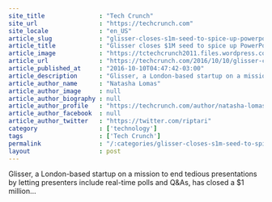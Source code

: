 ```yaml
---
site_title               : "Tech Crunch"
site_url                 : "https://techcrunch.com"
site_locale              : "en_US"
article_slug             : "glisser-closes-s1m-seed-to-spice-up-powerpoints-with-interactivity"
article_title            : "Glisser closes $1M seed to spice up PowerPoints with interactivity"
article_image            : "https://tctechcrunch2011.files.wordpress.com/2016/10/mvi_0227-2.jpg?w=764&h=400&crop=1"
article_url              : "https://techcrunch.com/2016/10/10/glisser-closes-1m-seed-to-spice-up-powerpoints-with-interactivity/"
article_published_at     : "2016-10-10T04:47:42-03:00"
article_description      : "Glisser, a London-based startup on a mission to end tedious presentations by letting presenters include real-time polls and Q&As, has closed a $1 million..."
article_author_name      : "Natasha Lomas"
article_author_image     : null
article_author_biography : null
article_author_profile   : "https://techcrunch.com/author/natasha-lomas/"
article_author_facebook  : null
article_author_twitter   : "https://twitter.com/riptari"
category                 : ['technology']
tags                     : ['Tech Crunch']
permalink                : "/:categories/glisser-closes-s1m-seed-to-spice-up-powerpoints-with-interactivity/"
layout                   : post
---
```


Glisser, a London-based startup on a mission to end tedious presentations by letting presenters include real-time polls and Q&As, has closed a $1 million...
